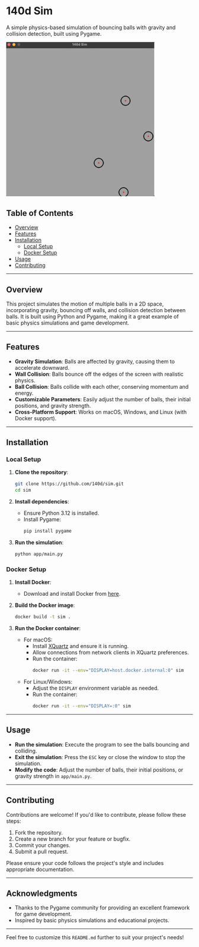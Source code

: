 # 140d Sim

A simple physics-based simulation of bouncing balls with gravity and collision detection, built using Pygame.


<img src="images/140dsim.png" alt="140d Sim Screenshot" width="400" />

## Table of Contents
- [Overview](#overview)
- [Features](#features)
- [Installation](#installation)
  - [Local Setup](#local-setup)
  - [Docker Setup](#docker-setup)
- [Usage](#usage)
- [Contributing](#contributing)

---

## Overview

This project simulates the motion of multiple balls in a 2D space, incorporating gravity, bouncing off walls, and collision detection between balls. It is built using Python and Pygame, making it a great example of basic physics simulations and game development.

---

## Features

- **Gravity Simulation**: Balls are affected by gravity, causing them to accelerate downward.
- **Wall Collision**: Balls bounce off the edges of the screen with realistic physics.
- **Ball Collision**: Balls collide with each other, conserving momentum and energy.
- **Customizable Parameters**: Easily adjust the number of balls, their initial positions, and gravity strength.
- **Cross-Platform Support**: Works on macOS, Windows, and Linux (with Docker support).

---

## Installation

### Local Setup

1. **Clone the repository**:
   ```bash
   git clone https://github.com/140d/sim.git
   cd sim
   ```

2. **Install dependencies**:
   - Ensure Python 3.12 is installed.
   - Install Pygame:
     ```bash
     pip install pygame
     ```

3. **Run the simulation**:
   ```bash
   python app/main.py
   ```

### Docker Setup

1. **Install Docker**:
   - Download and install Docker from [here](https://www.docker.com/products/docker-desktop).

2. **Build the Docker image**:
   ```bash
   docker build -t sim .
   ```

3. **Run the Docker container**:
   - For macOS:
     - Install [XQuartz](https://www.xquartz.org/) and ensure it is running.
     - Allow connections from network clients in XQuartz preferences.
     - Run the container:
       ```bash
       docker run -it --env="DISPLAY=host.docker.internal:0" sim
       ```
   - For Linux/Windows:
     - Adjust the `DISPLAY` environment variable as needed.
     - Run the container:
       ```bash
       docker run -it --env="DISPLAY=:0" sim
       ```

---

## Usage

- **Run the simulation**: Execute the program to see the balls bouncing and colliding.
- **Exit the simulation**: Press the `ESC` key or close the window to stop the simulation.
- **Modify the code**: Adjust the number of balls, their initial positions, or gravity strength in `app/main.py`.

---

## Contributing

Contributions are welcome! If you'd like to contribute, please follow these steps:

1. Fork the repository.
2. Create a new branch for your feature or bugfix.
3. Commit your changes.
4. Submit a pull request.

Please ensure your code follows the project's style and includes appropriate documentation.

---

## Acknowledgments

- Thanks to the Pygame community for providing an excellent framework for game development.
- Inspired by basic physics simulations and educational projects.

---

Feel free to customize this `README.md` further to suit your project's needs!
